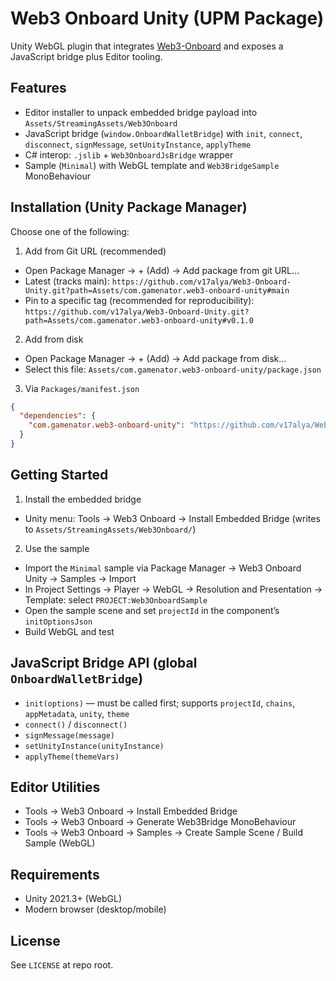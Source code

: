 # Web3 Onboard Unity (UPM Package)

Unity WebGL plugin that integrates [Web3-Onboard](https://onboard.blocknative.com/) and exposes a JavaScript bridge plus Editor tooling.

## Features
- Editor installer to unpack embedded bridge payload into `Assets/StreamingAssets/Web3Onboard`
- JavaScript bridge (`window.OnboardWalletBridge`) with `init`, `connect`, `disconnect`, `signMessage`, `setUnityInstance`, `applyTheme`
- C# interop: `.jslib` + `Web3OnboardJsBridge` wrapper
- Sample (`Minimal`) with WebGL template and `Web3BridgeSample` MonoBehaviour

## Installation (Unity Package Manager)
Choose one of the following:

1) Add from Git URL (recommended)
- Open Package Manager → + (Add) → Add package from git URL…
- Latest (tracks main):
  `https://github.com/v17alya/Web3-Onboard-Unity.git?path=Assets/com.gamenator.web3-onboard-unity#main`
- Pin to a specific tag (recommended for reproducibility):
  `https://github.com/v17alya/Web3-Onboard-Unity.git?path=Assets/com.gamenator.web3-onboard-unity#v0.1.0`

2) Add from disk
- Open Package Manager → + (Add) → Add package from disk…
- Select this file: `Assets/com.gamenator.web3-onboard-unity/package.json`

3) Via `Packages/manifest.json`
```json
{
  "dependencies": {
    "com.gamenator.web3-onboard-unity": "https://github.com/v17alya/Web3-Onboard-Unity.git?path=Assets/com.gamenator.web3-onboard-unity#main"
  }
}
```

## Getting Started
1) Install the embedded bridge
- Unity menu: Tools → Web3 Onboard → Install Embedded Bridge (writes to `Assets/StreamingAssets/Web3Onboard/`)

2) Use the sample
- Import the `Minimal` sample via Package Manager → Web3 Onboard Unity → Samples → Import
- In Project Settings → Player → WebGL → Resolution and Presentation → Template: select `PROJECT:Web3OnboardSample`
- Open the sample scene and set `projectId` in the component’s `initOptionsJson`
- Build WebGL and test

## JavaScript Bridge API (global `OnboardWalletBridge`)
- `init(options)` — must be called first; supports `projectId`, `chains`, `appMetadata`, `unity`, `theme`
- `connect()` / `disconnect()`
- `signMessage(message)`
- `setUnityInstance(unityInstance)`
- `applyTheme(themeVars)`

## Editor Utilities
- Tools → Web3 Onboard → Install Embedded Bridge
- Tools → Web3 Onboard → Generate Web3Bridge MonoBehaviour
- Tools → Web3 Onboard → Samples → Create Sample Scene / Build Sample (WebGL)

## Requirements
- Unity 2021.3+ (WebGL)
- Modern browser (desktop/mobile)

## License
See `LICENSE` at repo root.
